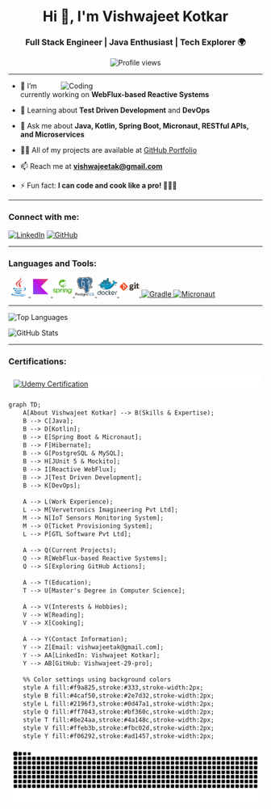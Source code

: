 <h1 align="center">Hi 👋, I'm Vishwajeet Kotkar</h1>

<h3 align="center">Full Stack Engineer | Java Enthusiast | Tech Explorer 🌍</h3>

<p align="center">
  <img src="https://komarev.com/ghpvc/?username=Vishwajeet-29-pro&label=Profile%20views&color=0e75b6&style=flat" alt="Profile views" />
</p>

---

<img align="right" alt="Coding" width="400" src="https://media.giphy.com/media/qgQUggAC3Pfv687qPC/giphy.gif" />

- 🔭 I’m currently working on **WebFlux-based Reactive Systems**
  
- 🌱 Learning about **Test Driven Development** and **DevOps**

- 💬 Ask me about **Java, Kotlin, Spring Boot, Micronaut, RESTful APIs, and Microservices**

- 👨‍💻 All of my projects are available at [GitHub Portfolio](https://github.com/Vishwajeet-29-pro)

- 📫 Reach me at **vishwajeetak@gmail.com**

- ⚡ Fun fact: **I can code and cook like a pro! 🍳👨‍💻**

---

<h3 align="left">Connect with me:</h3>
<p align="left">
  <a href="https://linkedin.com/in/vishwajeet-kotkar" target="_blank"><img src="https://img.shields.io/badge/LinkedIn-Vishwajeet_Kotkar-blue?style=for-the-badge&logo=linkedin" alt="LinkedIn" /></a>
  <a href="https://github.com/Vishwajeet-29-pro" target="_blank"><img src="https://img.shields.io/badge/GitHub-Vishwajeet--29--pro-181717?style=for-the-badge&logo=github" alt="GitHub" /></a>
</p>

---

<h3 align="left">Languages and Tools:</h3>
<p align="left">
    <a href="https://www.java.com" target="_blank"> <img src="https://raw.githubusercontent.com/devicons/devicon/master/icons/java/java-original.svg" alt="Java" width="40" height="40"/> </a>
    <a href="https://kotlinlang.org/" target="_blank"> <img src="https://raw.githubusercontent.com/devicons/devicon/master/icons/kotlin/kotlin-original.svg" alt="Kotlin" width="40" height="40"/> </a>
    <a href="https://spring.io/" target="_blank"> <img src="https://raw.githubusercontent.com/devicons/devicon/master/icons/spring/spring-original-wordmark.svg" alt="Spring Boot" width="40" height="40"/> </a>
    <a href="https://www.postgresql.org/" target="_blank"> <img src="https://raw.githubusercontent.com/devicons/devicon/master/icons/postgresql/postgresql-original-wordmark.svg" alt="PostgreSQL" width="40" height="40"/> </a>
    <a href="https://www.docker.com/" target="_blank"> <img src="https://raw.githubusercontent.com/devicons/devicon/master/icons/docker/docker-original-wordmark.svg" alt="Docker" width="40" height="40"/> </a>
    <a href="https://git-scm.com/" target="_blank"> <img src="https://raw.githubusercontent.com/devicons/devicon/master/icons/git/git-original-wordmark.svg" alt="Git" width="40" height="40"/> </a>
    <a href="https://gradle.org/" target="_blank"> <img src="https://gradle.com/_next/static/media/logo-gradle.c1f12d23.svg" alt="Gradle" width="40" height="40"/> </a>
    <a href="https://micronaut.io/" target="_blank"> <img src="https://micronaut.io/wp-content/uploads/2020/11/MIcronautLogo_Horizontal.svg" alt="Micronaut" width="40" height="40"/> </a>
</p>

---

<p align="left">
  <img src="https://github-readme-stats.vercel.app/api/top-langs?username=Vishwajeet-29-pro&show_icons=true&locale=en&layout=compact" alt="Top Languages" />
</p>

<p align="left">
  <img src="https://github-readme-stats.vercel.app/api?username=Vishwajeet-29-pro&show_icons=true&theme=radical" alt="GitHub Stats" />
</p>

---

<h3 align="left">Certifications:</h3>
<p align="left" style="background-color: white; padding: 10px; border-radius: 10px;">
  <a href="http://ude.my/UC-24a31a17-892c-4b93-9681-f5f727a73130" target="_blank">
    <img src="https://upload.wikimedia.org/wikipedia/commons/e/e3/Udemy_logo.svg" alt="Udemy Certification" width="150" height="40" />
  </a>
</p>


```mermaid
graph TD;
    A[About Vishwajeet Kotkar] --> B(Skills & Expertise);
    B --> C[Java];
    B --> D[Kotlin];
    B --> E[Spring Boot & Micronaut];
    B --> F[Hibernate];
    B --> G[PostgreSQL & MySQL];
    B --> H[JUnit 5 & Mockito];
    B --> I[Reactive WebFlux];
    B --> J[Test Driven Development];
    B --> K[DevOps];

    A --> L(Work Experience);
    L --> M[Vervetronics Imagineering Pvt Ltd];
    M --> N[IoT Sensors Monitoring System];
    M --> O[Ticket Provisioning System];
    L --> P[GTL Software Pvt Ltd];

    A --> Q(Current Projects);
    Q --> R[WebFlux-based Reactive Systems];
    Q --> S[Exploring GitHub Actions];

    A --> T(Education);
    T --> U[Master's Degree in Computer Science];

    A --> V(Interests & Hobbies);
    V --> W[Reading];
    V --> X[Cooking];

    A --> Y(Contact Information);
    Y --> Z[Email: vishwajeetak@gmail.com];
    Y --> AA[LinkedIn: Vishwajeet Kotkar];
    Y --> AB[GitHub: Vishwajeet-29-pro];

    %% Color settings using background colors
    style A fill:#f9a825,stroke:#333,stroke-width:2px;
    style B fill:#4caf50,stroke:#2e7d32,stroke-width:2px;
    style L fill:#2196f3,stroke:#0d47a1,stroke-width:2px;
    style Q fill:#ff7043,stroke:#bf360c,stroke-width:2px;
    style T fill:#8e24aa,stroke:#4a148c,stroke-width:2px;
    style V fill:#ffeb3b,stroke:#fbc02d,stroke-width:2px;
    style Y fill:#f06292,stroke:#ad1457,stroke-width:2px;
```
![Snake animation](https://github.com/Vishwajeet-29-pro/Vishwajeet-29-pro/blob/output/github-contribution-grid-snake.svg)

